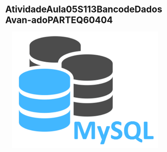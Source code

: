 # AtividadeAula05S113BancodeDadosAvan-adoPARTEQ60404

<p align="center">
	<img width="460 height="300" src="img/mysql.png">
</p>
